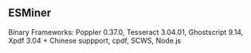 ## ESMiner

Binary Frameworks:
Poppler 0.37.0,
Tesseract 3.04.01,
Ghostscript 9.14,
Xpdf 3.04 + Chinese suppport,
cpdf,
SCWS,
Node.js